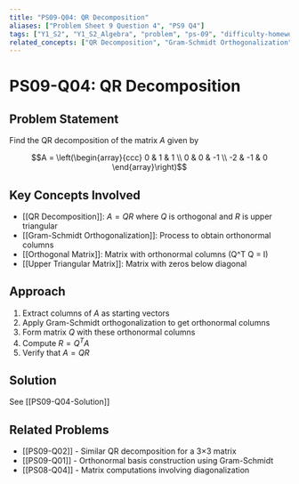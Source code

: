 ```yaml
---
title: "PS09-Q04: QR Decomposition"
aliases: ["Problem Sheet 9 Question 4", "PS9 Q4"]
tags: ["Y1_S2", "Y1_S2_Algebra", "problem", "ps-09", "difficulty-homework"]
related_concepts: ["QR Decomposition", "Gram-Schmidt Orthogonalization", "Orthogonal Matrix", "Upper Triangular Matrix"]
---
```


# PS09-Q04: QR Decomposition

## Problem Statement
Find the QR decomposition of the matrix $A$ given by

$$A = \left(\begin{array}{ccc}
0 & 1 & 1 \\
0 & 0 & -1 \\
-2 & -1 & 0
\end{array}\right)$$

## Key Concepts Involved
- [[QR Decomposition]]: $A = QR$ where $Q$ is orthogonal and $R$ is upper triangular
- [[Gram-Schmidt Orthogonalization]]: Process to obtain orthonormal columns
- [[Orthogonal Matrix]]: Matrix with orthonormal columns (Q^T Q = I)
- [[Upper Triangular Matrix]]: Matrix with zeros below diagonal

## Approach
1. Extract columns of $A$ as starting vectors
2. Apply Gram-Schmidt orthogonalization to get orthonormal columns
3. Form matrix $Q$ with these orthonormal columns
4. Compute $R = Q^T A$
5. Verify that $A = QR$

## Solution
See [[PS09-Q04-Solution]]

## Related Problems
- [[PS09-Q02]] - Similar QR decomposition for a 3×3 matrix
- [[PS09-Q01]] - Orthonormal basis construction using Gram-Schmidt
- [[PS08-Q04]] - Matrix computations involving diagonalization